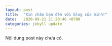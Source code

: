 ```yaml
---
layout: post
title:  "Xin chào bạn đến với blog của mình!"
date:   2020-09-21 21:20:46 +0700
categories: jekyll update
---
```

Nội dung post này chưa có.
